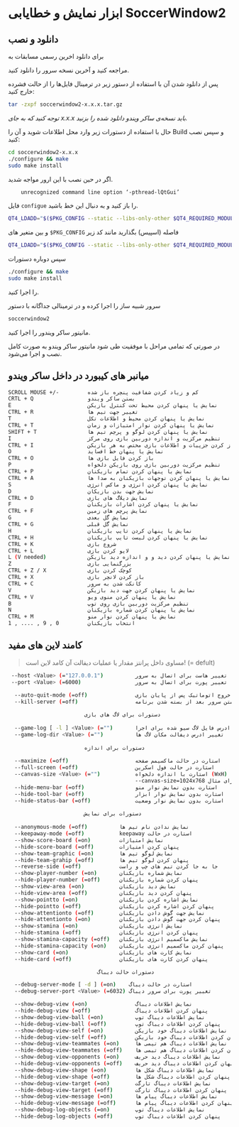 # ابزار نمایش و خطایابی SoccerWindow2

##   دانلود و نصب

برای دانلود اخرین رسمی مسابقات به

[SoccerWindow2]: https://osdn.net/projects/rctools/releases/p4886	"این ادرس"

 مراجعه کنید و آخرین نسخه سرور را دانلود کنید. 

پس از دانلود شدن آن با استفاده از دستور زیر در ترمینال فایل‌ها را از حالت فشرده خارج کنید:‌

```bash
tar -zxpf soccerwindow2-x.x.x.tar.gz
```

*توجه کنید که به جای x.x.x باید نسخه‌ی ساکر ویندو دانلود شده را بزنید.*

حال با استفاده از دستورات زیر وارد محل اطلاعات شوید و آن را Build و سپس نصب کنید: 

```bash
cd soccerwindow2-x.x.x
./configure && make
sudo make install
```

اگر در حین نصب با این ارور مواجه شدید.

```bash
	unrecognized command line option ‘-pthread-lQtGui’ 
```

فایل `configue` را باز کنید و به دنبال این خط باشید.

```bash
QT4_LDADD="$($PKG_CONFIG --static --libs-only-other $QT4_REQUIRED_MODULES)$($PKG_CONFIG --static --libs-only-l $QT4_REQUIRED_MODULES)"
```

و بین متغیر های ‍`$PKG_CONFIG` فاصله (اسپیس) بگذارید مانند کد زیر

```bash
QT4_LDADD="$($PKG_CONFIG --static --libs-only-other $QT4_REQUIRED_MODULES) $($PKG_CONFIG --static --libs-only-l $QT4_REQUIRED_MODULES)"
```

سپس دوباره دستورات

```bash
./configure && make
sudo make install
```

را اجرا کنید.

سرور شبیه ساز را اجرا کرده و در ترمینالی جداگانه با دستور

 ```bash
soccerwindow2
 ```

مانیتور ساکر ویندور را اجرا کنید.

در صورتی که تمامی مراحل با موفقیت طی شود مانیتور ساکر ویندو به صورت کامل نصب و اجرا می‌شود.



## میانبر های کیبورد در داخل ساکر ویندو

```bash
SCROLL MOUSE +/-		 کم و زیاد کردن شفافیت پنچره باز شده
CRTL + Q				 بستن ساکر ویندو
E						 نمایش یا پنهان کردن محیط تحت کنترل بازیکن
CTRL + R				 تغییر جهت تیم ها
T						 نمایش یا پنهان کردن محیط و اطلاعات تکل
CTRL + T 				 نمایش یا پنهان کردن نوار امتیازات و زمان
SHIFT + T 				 نمایش یا پنهان کردن لوگو و پرچم تیم ها
I						 تنظیم مرکزیت و اندازه دوربین بازی روی مرکز
CTRL + I				 باز کردن جزپیات و اطلاعات بازی مختص به هر بازیکن
O						 نمایش یا پنهان خط افساید
CTRL + O 				 باز کردن فایل بازی ها
P						 تنظیم مرکزیت دوربین بازی روی بازیکن دلخواه
CTRL + P				 نمایش یا پنهان کردن تمام بازیکنان
CTRL + A			  	 نمایش یا پنهان کردن توجهات بازیکنان به صدا ها
S						 نمایش یا پنهان کردن انرژی و ماکس انرژی
D						 نمایش جهت بدن بازیکان
CTRL + D				 نمایش دیلاگ های بازی
F 						 نمایش یا پنهان کردن اشارات بازیکنان
CTRL + F				 نمایش پرچم های زمین
G						 نمایش گل بعدی
CTRL + G 				 نمایش گل قبلی
H						 نمایش یا پنهان کردن تایپ بازیکنان
CTRL + H				 نمایش یا پنهان کردن لیست تایپ بازیکنان
CTRL + K			     شروع بازی
CTRL + L				 لایو کردن بازی
L (V needed)			 نمایش یا پنهان کردن دید و و اندازه دید بازیکن
Z						 بزرگنمایی بازی
CTRL + Z / X			 کوچک کردن بازی
CTRL + X				 باز کردن لانچر بازی
CTRL + C				 کانکت شدن به سرور
V						 نمایش یا پنهان کردن جهت دید بازیکن	
CTRL + V				 نمایش یا پنهان کردن منوی ویو
B						 تنظیم مرکزیت دوربین بازی روی توپ
N						 نمایش یا پنهان کردن شماره بازیکنان
CTRL + M 				 نمایش یا پنهان کردن نوار منو
1 , .... , 9 , 0		 انتخاب بازیکنان		
```





## کامند لاین های مفید

> مساوی داخل پرانتز مقدار یا عملیات دیفالت آن کامد لاین است! (= defult)

```bash
 --host <Value> (="127.0.0.1")         	تغییر هاست برای اتصال به سرور
 --port <Value> (=6000)                 تعییر پورت برای اتصال به سرور 

  --auto-quit-mode (=off)               خروج اتوماتیک پس از پایان بازی
  --kill-server (=off)                	بستن سرور بعد از بسته شدن برنامه   
 					
             			دستورات برای لاگ های بازی
                    
  --game-log [ -l ] <Value> (="") 		ادرس فایل لاگ سیو شده برای اجرا
  --game-log-dir <Value> (="")    		تغییر ادرس دیفالت مکان لاگ ها
 					
             			دستورات برای اندازه 
                    
  --maximize (=off)                		استارت در حالت ماکسیمم صفحه
  --full-screen (=off)             		استارت در حالت فول اسکرین
  --canvas-size <Value> (="")      		استارت با اندازه دلخواه (WxH)
                                   		--canvas-size=1024x768 برای مثال
  --hide-menu-bar (=off)          		استارت بدون نمایش نوار منو
  --hide-tool-bar (=off)        	 	استارت بدون نمایش نوار ابزار 
  --hide-status-bar (=off)         		استارت بدون نمایش نوار وضعیت
 					
             			دستورات برای نمایش
                    
  --anonymous-mode (=off)          نمایش ندادن نام تیم ها 
  --keepaway-mode (=off)           keepaway استارت در حالت 
  --show-score-board (=on)         نمایش امتیازات 
  --hide-score-board (=off)        پنهان کردن امتیازات
  --show-team-graphic (=on)        نمایش لوگو تیم ها
  --hide-team-grahip (=off)        پنهان کردن لوگو تیم ها
  --reverse-side (=off)            جا به جا کردن تیم های چپ و راست
  --show-player-number (=on)       نمایش شماره بازیکنان
  --hide-player-number (=off)      پنهان کردن شماره بازیکنان
  --show-view-area (=on)           نمایش دید بازیکنان 
  --hide-view-area (=off)          پنهان کردن دید بازیکنان
  --show-pointto (=on)             نمایش اشاره کردن بازیکنان 
  --hide-pointto (=off)            پنهان کردن اشاره کردن بازیکنان 
  --show-attentionto (=off)        نمایش جهت گوش دادن بازیکنان 
  --hide-attentionto (=on)         پنهان کردن جهت گوش دادن بازیکنان 
  --show-stamina (=on)             نمایش انرژی بازیکنان
  --hide-stamina (=off)            پنهان کردن انرژی بازیکنان 
  --show-stamina-capacity (=off)   نمایش ماکسمیم انرژی بازیکنان
  --hide-stamina-capacity (=on)    پنهان کردن ماکسمیم انرژی بازیکنان 
  --show-card (=on)                نمایش کارت های بازیکنان 
  --hide-card (=off)               پنهان کردن کارت های بازیکنان 

							دستورات حالت دیباگ

  --debug-server-mode [ -d ] (=on)    استارت در حالت دیباگ 
  --debug-server-port <Value> (=6032) تغییر پورت برای سرور دیباگ

  --show-debug-view (=on)            	نمایش اطلاعات دیباگ 
  --hide-debug-view (=off)           	پنهان کردن اطلاعات دیباگ 
  --show-debug-view-ball (=on)       	نمایش اطلاعات دیباگ توپ 
  --hide-debug-view-ball (=off)      	پنهان کردن اطلاعات دیباگ توپ 
  --show-debug-view-self (=on)       	نمایش اطلاعات دیباگ خود بازیکن  
  --hide-debug-view-self (=off)      	پنهان کردن اطلاعات دیباگ خود بازیکن 
  --show-debug-view-teammates (=on)  	نمایش اطلاعات دیباگ هم تیمی ها 
  --hide-debug-view-teammates (=off) 	پنهان کردن اطلاعات دیباگ هم تیمی ها 
  --show-debug-view-opponents (=on)  	نمایش اطلاعات دیباگ دید حریف 
  --hide-debug-view-opponents (=off) 	پنهان کردن اطلاعات دیباگ دید حریف 
  --show-debug-view-shape (=on)     	نمایش اطلاعات دیباگ شکل ها 
  --hide-debug-view-shape (=off)   	 	پنهان کردن اطلاعات دیباگ شکل ها 
  --show-debug-view-target (=on)    	نمایش اطلاعات دیباگ تارگت 
  --hide-debug-view-target (=off)   	پنهان کردن اطلاعات دیباگ تارگت 
  --show-debug-view-message (=on)    	نمایش اطلاعات دیباگ پیام ها 
  --hide-debug-view-message (=off)   	پنهان کردن اطلاعات دیباگ پیام ها 
  --show-debug-log-objects (=on)     	نمایش اطلاعات دیباگ توپ 
  --hide-debug-log-objects (=off)		پنهان کردن اطلاعات دیباگ توپ    
  
 
```



